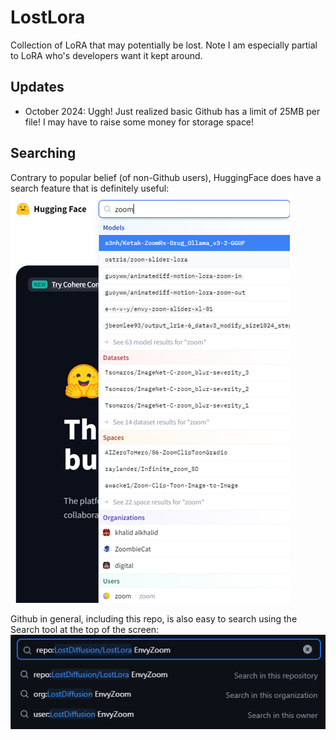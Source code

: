 # LostLora
Collection of LoRA that may potentially be lost. Note I am especially partial to LoRA who's developers want it kept around.

## Updates

* October 2024: Uggh! Just realized basic Github has a limit of 25MB per file! I may have to raise some money for storage space!

## Searching

Contrary to popular belief (of non-Github users), HuggingFace does have a search feature that is definitely useful:
<img src="llassets/hfsearch.png" />

Github in general, including this repo, is also easy to search using the Search tool at the top of the screen:
<img src="llassets/searchhelp.png">


